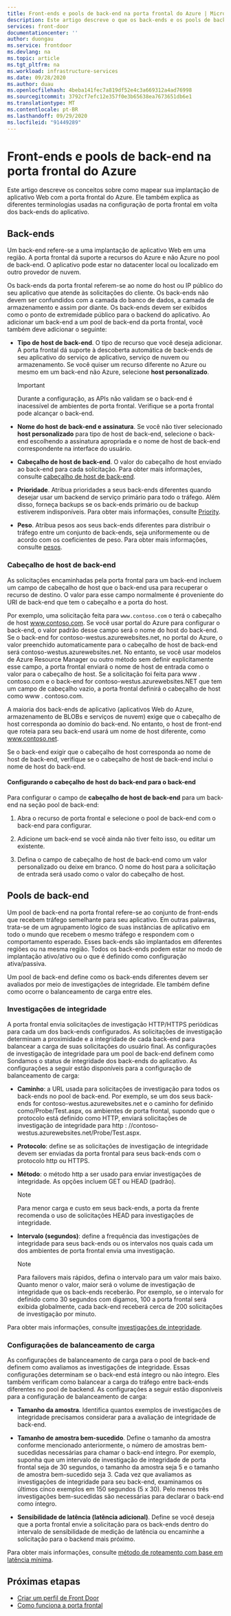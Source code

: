 ```yaml
---
title: Front-ends e pools de back-end na porta frontal do Azure | Microsoft Docs
description: Este artigo descreve o que os back-ends e os pools de backend estão na configuração de porta frontal.
services: front-door
documentationcenter: ''
author: duongau
ms.service: frontdoor
ms.devlang: na
ms.topic: article
ms.tgt_pltfrm: na
ms.workload: infrastructure-services
ms.date: 09/28/2020
ms.author: duau
ms.openlocfilehash: 4beba141fec7a819df52e4c3a669312a4ad76998
ms.sourcegitcommit: 3792cf7efc12e357f0e3b65638ea7673651db6e1
ms.translationtype: MT
ms.contentlocale: pt-BR
ms.lasthandoff: 09/29/2020
ms.locfileid: "91449289"
---
```

# <a name="backends-and-backend-pools-in-azure-front-door"></a>Front-ends e pools de back-end na porta frontal do Azure
Este artigo descreve os conceitos sobre como mapear sua implantação de aplicativo Web com a porta frontal do Azure. Ele também explica as diferentes terminologias usadas na configuração de porta frontal em volta dos back-ends do aplicativo.

## <a name="backends"></a>Back-ends
Um back-end refere-se a uma implantação de aplicativo Web em uma região. A porta frontal dá suporte a recursos do Azure e não Azure no pool de back-end. O aplicativo pode estar no datacenter local ou localizado em outro provedor de nuvem.

Os back-ends da porta frontal referem-se ao nome do host ou IP público do seu aplicativo que atende às solicitações do cliente. Os back-ends não devem ser confundidos com a camada do banco de dados, a camada de armazenamento e assim por diante. Os back-ends devem ser exibidos como o ponto de extremidade público para o backend do aplicativo. Ao adicionar um back-end a um pool de back-end da porta frontal, você também deve adicionar o seguinte:

- **Tipo de host de back-end**. O tipo de recurso que você deseja adicionar. A porta frontal dá suporte à descoberta automática de back-ends de seu aplicativo do serviço de aplicativo, serviço de nuvem ou armazenamento. Se você quiser um recurso diferente no Azure ou mesmo em um back-end não Azure, selecione **host personalizado**.

    >[!IMPORTANT]
    >Durante a configuração, as APIs não validam se o back-end é inacessível de ambientes de porta frontal. Verifique se a porta frontal pode alcançar o back-end.

- **Nome do host de back-end e assinatura**. Se você não tiver selecionado **host personalizado** para tipo de host de back-end, selecione o back-end escolhendo a assinatura apropriada e o nome de host de back-end correspondente na interface do usuário.

- **Cabeçalho de host de back-end**. O valor do cabeçalho de host enviado ao back-end para cada solicitação. Para obter mais informações, consulte [cabeçalho de host de back-end](#hostheader).

- **Prioridade**. Atribua prioridades a seus back-ends diferentes quando desejar usar um backend de serviço primário para todo o tráfego. Além disso, forneça backups se os back-ends primário ou de backup estiverem indisponíveis. Para obter mais informações, consulte [Priority](front-door-routing-methods.md#priority).

- **Peso**. Atribua pesos aos seus back-ends diferentes para distribuir o tráfego entre um conjunto de back-ends, seja uniformemente ou de acordo com os coeficientes de peso. Para obter mais informações, consulte [pesos](front-door-routing-methods.md#weighted).

### <a name="backend-host-header"></a><a name = "hostheader"></a>Cabeçalho de host de back-end

As solicitações encaminhadas pela porta frontal para um back-end incluem um campo de cabeçalho de host que o back-end usa para recuperar o recurso de destino. O valor para esse campo normalmente é proveniente do URI de back-end que tem o cabeçalho e a porta do host.

Por exemplo, uma solicitação feita para `www.contoso.com` o terá o cabeçalho de host www.contoso.com. Se você usar portal do Azure para configurar o back-end, o valor padrão desse campo será o nome do host do back-end. Se o back-end for contoso-westus.azurewebsites.net, no portal do Azure, o valor preenchido automaticamente para o cabeçalho de host de back-end será contoso-westus.azurewebsites.net. No entanto, se você usar modelos de Azure Resource Manager ou outro método sem definir explicitamente esse campo, a porta frontal enviará o nome de host de entrada como o valor para o cabeçalho de host. Se a solicitação foi feita para www \. contoso.com e o back-end for contoso-westus.azurewebsites.NET que tem um campo de cabeçalho vazio, a porta frontal definirá o cabeçalho de host como www \. contoso.com.

A maioria dos back-ends de aplicativo (aplicativos Web do Azure, armazenamento de BLOBs e serviços de nuvem) exige que o cabeçalho de host corresponda ao domínio do back-end. No entanto, o host de front-end que roteia para seu back-end usará um nome de host diferente, como www.contoso.net.

Se o back-end exigir que o cabeçalho de host corresponda ao nome de host de back-end, verifique se o cabeçalho de host de back-end inclui o nome de host do back-end.

#### <a name="configuring-the-backend-host-header-for-the-backend"></a>Configurando o cabeçalho de host do back-end para o back-end

Para configurar o campo de **cabeçalho de host de back-end** para um back-end na seção pool de back-end:

1. Abra o recurso de porta frontal e selecione o pool de back-end com o back-end para configurar.

2. Adicione um back-end se você ainda não tiver feito isso, ou editar um existente.

3. Defina o campo de cabeçalho de host de back-end como um valor personalizado ou deixe em branco. O nome do host para a solicitação de entrada será usado como o valor do cabeçalho de host.

## <a name="backend-pools"></a>Pools de back-end
Um pool de back-end na porta frontal refere-se ao conjunto de front-ends que recebem tráfego semelhante para seu aplicativo. Em outras palavras, trata-se de um agrupamento lógico de suas instâncias de aplicativo em todo o mundo que recebem o mesmo tráfego e respondem com o comportamento esperado. Esses back-ends são implantados em diferentes regiões ou na mesma região. Todos os back-ends podem estar no modo de implantação ativo/ativo ou o que é definido como configuração ativa/passiva.

Um pool de back-end define como os back-ends diferentes devem ser avaliados por meio de investigações de integridade. Ele também define como ocorre o balanceamento de carga entre eles.

### <a name="health-probes"></a>Investigações de integridade
A porta frontal envia solicitações de investigação HTTP/HTTPS periódicas para cada um dos back-ends configurados. As solicitações de investigação determinam a proximidade e a integridade de cada back-end para balancear a carga de suas solicitações do usuário final. As configurações de investigação de integridade para um pool de back-end definem como Sondamos o status de integridade dos back-ends do aplicativo. As configurações a seguir estão disponíveis para a configuração de balanceamento de carga:

- **Caminho**: a URL usada para solicitações de investigação para todos os back-ends no pool de back-end. Por exemplo, se um dos seus back-ends for contoso-westus.azurewebsites.net e o caminho for definido como/Probe/Test.aspx, os ambientes de porta frontal, supondo que o protocolo está definido como HTTP, enviará solicitações de investigação de integridade para http \: //contoso-westus.azurewebsites.net/Probe/Test.aspx.

- **Protocolo**: define se as solicitações de investigação de integridade devem ser enviadas da porta frontal para seus back-ends com o protocolo http ou HTTPS.

- **Método**: o método http a ser usado para enviar investigações de integridade. As opções incluem GET ou HEAD (padrão).
    > [!NOTE]
    > Para menor carga e custo em seus back-ends, a porta da frente recomenda o uso de solicitações HEAD para investigações de integridade.

- **Intervalo (segundos)**: define a frequência das investigações de integridade para seus back-ends ou os intervalos nos quais cada um dos ambientes de porta frontal envia uma investigação.

    >[!NOTE]
    >Para failovers mais rápidos, defina o intervalo para um valor mais baixo. Quanto menor o valor, maior será o volume de investigação de integridade que os back-ends receberão. Por exemplo, se o intervalo for definido como 30 segundos com digamos, 100 a porta frontal será exibida globalmente, cada back-end receberá cerca de 200 solicitações de investigação por minuto.

Para obter mais informações, consulte [investigações de integridade](front-door-health-probes.md).

### <a name="load-balancing-settings"></a>Configurações de balanceamento de carga
As configurações de balanceamento de carga para o pool de back-end definem como avaliamos as investigações de integridade. Essas configurações determinam se o back-end está íntegro ou não íntegro. Eles também verificam como balancear a carga do tráfego entre back-ends diferentes no pool de backend. As configurações a seguir estão disponíveis para a configuração de balanceamento de carga:

- **Tamanho da amostra**. Identifica quantos exemplos de investigações de integridade precisamos considerar para a avaliação de integridade de back-end.

- **Tamanho de amostra bem-sucedido**. Define o tamanho da amostra conforme mencionado anteriormente, o número de amostras bem-sucedidas necessárias para chamar o back-end íntegro. Por exemplo, suponha que um intervalo de investigação de integridade de porta frontal seja de 30 segundos, o tamanho da amostra seja 5 e o tamanho de amostra bem-sucedido seja 3. Cada vez que avaliamos as investigações de integridade para seu back-end, examinamos os últimos cinco exemplos em 150 segundos (5 x 30). Pelo menos três investigações bem-sucedidas são necessárias para declarar o back-end como íntegro.

- **Sensibilidade de latência (latência adicional)**. Define se você deseja que a porta frontal envie a solicitação para os back-ends dentro do intervalo de sensibilidade de medição de latência ou encaminhe a solicitação para o backend mais próximo.

Para obter mais informações, consulte [método de roteamento com base em latência mínima](front-door-routing-methods.md#latency).

## <a name="next-steps"></a>Próximas etapas

- [Criar um perfil de Front Door](quickstart-create-front-door.md)
- [Como funciona a porta frontal](front-door-routing-architecture.md)
